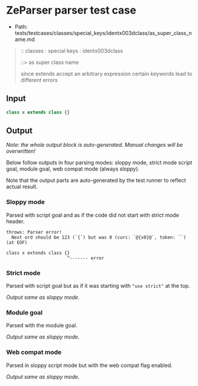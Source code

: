 # ZeParser parser test case

- Path: tests/testcases/classes/special_keys/identx003dclass/as_super_class_name.md

> :: classes : special keys : identx003dclass
>
> ::> as super class name
>
> since extends accept an arbitrary expression certain keywords lead to different errors

## Input

`````js
class x extends class {}
`````

## Output

_Note: the whole output block is auto-generated. Manual changes will be overwritten!_

Below follow outputs in four parsing modes: sloppy mode, strict mode script goal, module goal, web compat mode (always sloppy).

Note that the output parts are auto-generated by the test runner to reflect actual result.

### Sloppy mode

Parsed with script goal and as if the code did not start with strict mode header.

`````
throws: Parser error!
  Next ord should be 123 (`{`) but was 0 (curc: `@{x0}@`, token: ``) (at EOF)

class x extends class {}
                       ^------- error
`````

### Strict mode

Parsed with script goal but as if it was starting with `"use strict"` at the top.

_Output same as sloppy mode._

### Module goal

Parsed with the module goal.

_Output same as sloppy mode._

### Web compat mode

Parsed in sloppy script mode but with the web compat flag enabled.

_Output same as sloppy mode._
